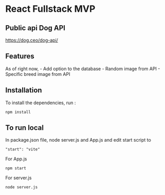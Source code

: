 # React Fullstack MVP


## Public api Dog API

https://dog.ceo/dog-api/

## Features

As of right now, - Add option to the database
                 - Random image from API
                 - Specific breed image from API

## Installation

To install the dependencies, run :

```
npm install
```


## To run local
In package.json file, node server.js and App.js and edit start script to
```
"start": "vite"
```
For App.js
```
npm start
```
For server.js
```
node server.js
```
